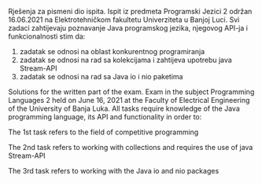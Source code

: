 Rješenja za pismeni dio ispita. Ispit iz predmeta Programski Jezici 2 održan 16.06.2021 na Elektrotehničkom fakultetu Univerziteta u Banjoj Luci.
Svi zadaci zahtijevaju poznavanje Java programskog jezika, njegovog API-ja i funkcionalnosti stim da:
1. zadatak se odnosi na oblast konkurentnog programiranja
2. zadatak se odnosi na rad sa kolekcijama i zahtijeva upotrebu java Stream-API
3. zadatak se odnosi na rad sa Java io i nio paketima


Solutions for the written part of the exam. Exam in the subject Programming Languages ​​2 held on June 16, 2021 at the Faculty of Electrical Engineering of the University of Banja Luka.
All tasks require knowledge of the Java programming language, 
its API and functionality in order to:

The 1st task refers to the field of competitive programming

The 2nd task refers to working with collections and requires the use of java Stream-API

The 3rd task refers to working with the Java io and nio packages 
